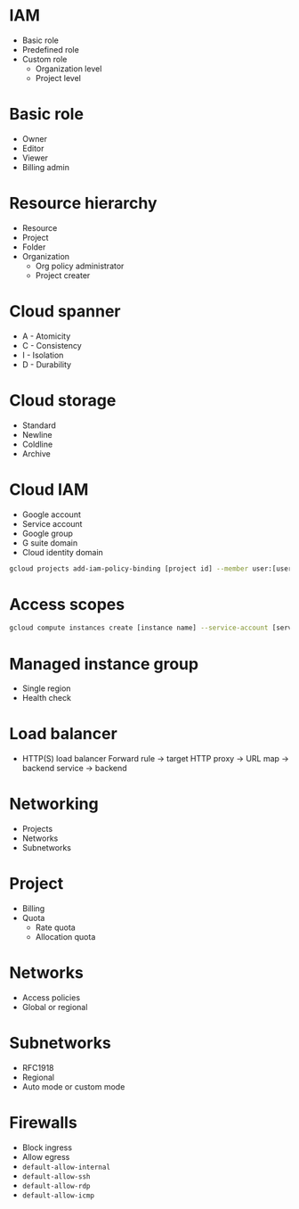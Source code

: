 # IAM
* Basic role
* Predefined role
* Custom role
  * Organization level
  * Project level
# Basic role
* Owner
* Editor
* Viewer
* Billing admin
# Resource hierarchy
* Resource
* Project
* Folder
* Organization
  * Org policy administrator
  * Project creater
# Cloud spanner
* A - Atomicity
* C - Consistency
* I - Isolation
* D - Durability
# Cloud storage
* Standard
* Newline
* Coldline
* Archive
# Cloud IAM
* Google account
* Service account
* Google group
* G suite domain
* Cloud identity domain
```sh
gcloud projects add-iam-policy-binding [project id] --member user:[user id] --role=roles/viewer
```
# Access scopes
```sh
gcloud compute instances create [instance name] --service-account [service account id] --scopes "https://www.googleapis.com/auth/compute"
```
# Managed instance group
* Single region
* Health check
# Load balancer
* HTTP(S) load balancer
Forward rule -> target HTTP proxy -> URL map -> backend service -> backend
# Networking
* Projects
* Networks
* Subnetworks
# Project
* Billing
* Quota
  * Rate quota
  * Allocation quota
# Networks
* Access policies
* Global or regional
# Subnetworks
* RFC1918
* Regional
* Auto mode or custom mode
# Firewalls
* Block ingress
* Allow egress
* `default-allow-internal`
* `default-allow-ssh`
* `default-allow-rdp`
* `default-allow-icmp`
